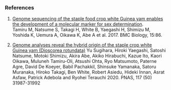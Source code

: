 ### References

1.  [Genome sequencing of the staple food crop white Guinea yam enables
    the development of a molecular marker for sex
    determination](http://europepmc.org/abstract/MED/28927400).\
    Tamiru M, Natsume S, Takagi H, White B, Yaegashi H, Shimizu M,
    Yoshida K, Uemura A, Oikawa K, Abe A et al. 2017. BMC Biology, 15:86.

2. [Genome analyses reveal the hybrid origin of the staple crop white Guinea yam (Dioscorea rotundata)](https://www.pnas.org/doi/full/10.1073/pnas.2015830117)
   Yu Sugihara, Hiroki Yaegashi, Satoshi Natsume, Motoki Shimizu, Akira Abe, Akiko Hirabuchi, Kazue Ito, Kaori Oikawa, Muluneh Tamiru-Oli, Atsushi Ohta, Ryo Matsumoto, Paterne Agre, David De Koeyer, Babil Pachakkil, Shinsuke Yamanaka, Satoru Muranaka, Hiroko Takagi, Ben White, Robert Asiedu, Hideki Innan, Asrat Asfaw, Patrick Adebola and Ryohei Terauchi
   2020. PNAS, 117 (50) 31987-31992
